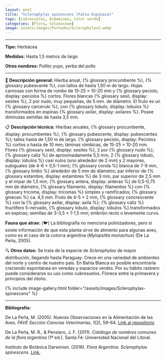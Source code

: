 ```yaml
---
layout: post
title: "Sclerophylax spinescens (Falsa Espinaca)"
tags: [Cubresuelos, Endemismo, Color verde]
categories: [Flora, Solanaceae]
image: assets/images/Portadas/SclerophylaxS.webp
---
```


***

**Tipo:** Herbácea

**Medidas:** Hasta 1,5 metros de largo

**Otros nombres:** Pollito yuyo, yerba del pollo

***

🌱 **Descripción general:** Hierba anual, {% glossary procumbente %}, {% glossary pubescente %}, con tallos de hasta 1,50 m de largo. Hojas carnosas con forma de rombo de 15-25 × 10-20 mm y {% glossary peciolo, display: peciolos %} cortos. Flores blancas {% glossary sesil, display: sesiles %}, 2 por nudo, muy pequeñas, de 5 mm. de diámetro. El fruto es un {% glossary carcerulo %}, con {% glossary lobulo, display: lobulos %} transformados en espinas {% glossary axilar, display: axilares %}. Posee diminutas semillas de hasta 3,5 mm.

📋 **Descripción técnica:** Hierbas anuales, {% glossary procumbente, display: procumbentes %}, {% glossary pubescente, display: pubescentes %}; tallos hasta de 1,50 m de largo. {% glossary peciolo, display: Peciolos %} cortos o hasta de 10 mm; láminas rómbicas, de 15-25 × 10-20 mm. Flores {% glossary sesil, display: sesiles %}, 2 por {% glossary nudo %}; {% glossary caliz %} de aproximadamente 5,5 mm, 2 {% glossary lobulo, display: lobulos %} casi nulos (uno alrededor de 2 mm) y 2 mayores, subiguales (de 4-6 × 0,5-1 mm); {% glossary corola %} blanca de 7-9 mm, {% glossary limbo %} alrededor de 5 mm de diámetro; par inferior de {% glossary estambre, display: estambres %} de 3 mm, par superior de 2,5 mm y el impar de 1,5 mm, {% glossary antera, display: anteras %} de 0,5-0,75 mm de diámetro, {% glossary filamento, display: filamentos %} con {% glossary tricoma, display: tricomas %} simples y ramificados; {% glossary gineceo %} ca. 4,5 mm. Fruto de 4-5 × 2 mm, {% glossary concrescente %} con la {% glossary axilar, display: axila %}; {% glossary caliz %} fructífero 5-nervado, {% glossary lobulo, display: lobulos %} transformados en espinas; semillas de 3-3,5 × 1-1,5 mm; embrión recto o levemente curvo.

**Fauna que atrae:** (🐦) La bibliografía no menciona polinizadores, pero sí existe información de que esta planta sirve de alimento para algunas aves, como es el caso de la cotorra argentina (*Myiopsitta monachus*) (De La Peña, 2005).

🔍 **Otros datos:** Se trata de la especie de *Sclerophylax* de mayor distribución, llegando hasta Paraguay. Crece en una variedad de ambientes del norte y centro de nuestro país. En Bahía Blanca es posible encontrarla creciendo espontánea en veredas y espacios verdes. Por su hábito rastrero puede considerarse su uso como cubresuelos. Florece entre la primavera y principios del otoño.

 {% include image-gallery.html folder="/assets/images/Sclerophylax-spinescens" %}

***

**Bibliografía:**

De La Peña, M. (2005). Nuevas Observaciones en la Alimentación de las Aves. *FAVE Sección Ciencias Veterinarias*, *1*(2), 59–64. [Link al repositorio](https://doi.org/10.14409/favecv.v1i2.1377)

De La Peña, M. R., & Pensiero, J. F. (2011). *Catálogo de nombres comunes de la flora argentina* (1ª ed.). Santa Fé: Universidad Nacional del Litoral.

Instituto de Botánica Darwinion. (2018). *Flora Argentina. Sclerophylax spinescens*. [Link.](https://buscador.floraargentina.edu.ar/species/details/302)